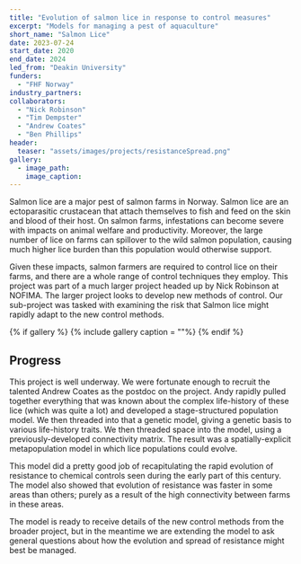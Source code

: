 ```yaml
---
title: "Evolution of salmon lice in response to control measures"
excerpt: "Models for managing a pest of aquaculture"
short_name: "Salmon Lice"
date: 2023-07-24
start_date: 2020
end_date: 2024
led_from: "Deakin University"
funders:
  - "FHF Norway"
industry_partners:
collaborators:
  - "Nick Robinson"
  - "Tim Dempster"
  - "Andrew Coates"
  - "Ben Phillips"
header:
  teaser: "assets/images/projects/resistanceSpread.png"
gallery:
  - image_path: 
    image_caption: 
---
```


Salmon lice are a major pest of salmon farms in Norway.  Salmon lice are an ectoparasitic crustacean that attach themselves to fish and feed on the skin and blood of their host.  On salmon farms, infestations can become severe with impacts on animal welfare and productivity.  Moreover, the large number of lice on farms can spillover to the wild salmon population, causing much higher lice burden than this population would otherwise support.  

Given these impacts, salmon farmers are required to control lice on their farms, and there are a whole range of control techniques they employ. This project was part of a much larger project headed up by Nick Robinson at NOFIMA.  The larger project looks to develop new methods of control.  Our sub-project was tasked with examining the risk that Salmon lice might rapidly adapt to the new control methods.  


{% if gallery %}
{% include gallery caption = ""%}
{% endif %}

## Progress

This project is well underway. We were fortunate enough to recruit the talented Andrew Coates as the postdoc on the project.  Andy rapidly pulled together everything that was known about the complex life-history of these lice (which was quite a lot) and developed a stage-structured population model.  We then threaded into that a genetic model, giving a genetic basis to various life-history traits.  We then threaded space into the model, using a previously-developed connectivity matrix.  The result was a spatially-explicit metapopulation model in which lice populations could evolve.  

This model did a pretty good job of recapitulating the rapid evolution of resistance to chemical controls seen during the early part of this century.  The model also showed that evolution of resistance was faster in some areas than others; purely as a result of the high connectivity between farms in these areas.

The model is ready to receive details of the new control methods from the broader project, but in the meantime we are extending the model to ask general questions about how the evolution and spread of resistance might best be managed.